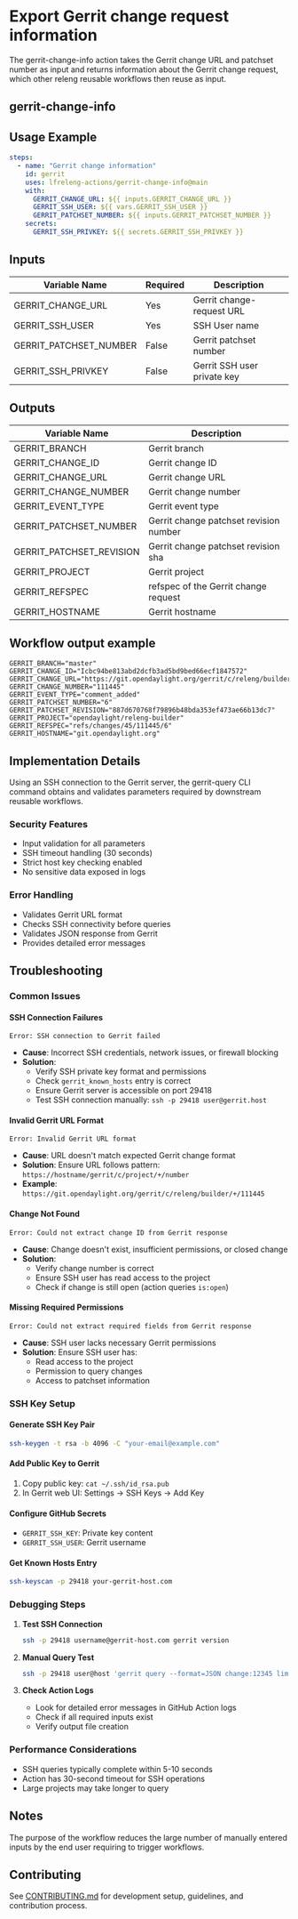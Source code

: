 <!--
# SPDX-License-Identifier: Apache-2.0
# SPDX-FileCopyrightText: 2025 The Linux Foundation
-->

# Export Gerrit change request information

The gerrit-change-info action takes the Gerrit change URL and patchset number
as input and returns information about the Gerrit change request, which other
releng reusable workflows then reuse as input.

## gerrit-change-info

## Usage Example

<!-- markdownlint-disable MD046 -->

```yaml
steps:
  - name: "Gerrit change information"
    id: gerrit
    uses: lfreleng-actions/gerrit-change-info@main
    with:
      GERRIT_CHANGE_URL: ${{ inputs.GERRIT_CHANGE_URL }}
      GERRIT_SSH_USER: ${{ vars.GERRIT_SSH_USER }}
      GERRIT_PATCHSET_NUMBER: ${{ inputs.GERRIT_PATCHSET_NUMBER }}
    secrets:
      GERRIT_SSH_PRIVKEY: ${{ secrets.GERRIT_SSH_PRIVKEY }}

```

<!-- markdownlint-enable MD046 -->

## Inputs

<!-- markdownlint-disable MD013 -->

| Variable Name          | Required | Description                 |
| ---------------------- | -------- | --------------------------- |
| GERRIT_CHANGE_URL      | Yes      | Gerrit change-request URL   |
| GERRIT_SSH_USER        | Yes      | SSH User name               |
| GERRIT_PATCHSET_NUMBER | False    | Gerrit patchset number      |
| GERRIT_SSH_PRIVKEY     | False    | Gerrit SSH user private key |

<!-- markdownlint-enable MD013 -->

## Outputs

<!-- markdownlint-disable MD013 -->

| Variable Name           | Description                           |
| ----------------------- | ------------------------------------- |
| GERRIT_BRANCH           | Gerrit branch                         |
| GERRIT_CHANGE_ID        | Gerrit change ID                      |
| GERRIT_CHANGE_URL       | Gerrit change URL                     |
| GERRIT_CHANGE_NUMBER    | Gerrit change number                  |
| GERRIT_EVENT_TYPE       | Gerrit event type                     |
| GERRIT_PATCHSET_NUMBER  | Gerrit change patchset revision number|
| GERRIT_PATCHSET_REVISION| Gerrit change patchset revision sha   |
| GERRIT_PROJECT          | Gerrit project                        |
| GERRIT_REFSPEC          | refspec of the Gerrit change request  |
| GERRIT_HOSTNAME         | Gerrit hostname                       |

<!-- markdownlint-enable MD013 -->

## Workflow output example

```console
GERRIT_BRANCH="master"
GERRIT_CHANGE_ID="Icbc94be813abd2dcfb3ad5bd9bed66ecf1847572"
GERRIT_CHANGE_URL="https://git.opendaylight.org/gerrit/c/releng/builder/+/111445"
GERRIT_CHANGE_NUMBER="111445"
GERRIT_EVENT_TYPE="comment_added"
GERRIT_PATCHSET_NUMBER="6"
GERRIT_PATCHSET_REVISION="887d670768f79896b48bda353ef473ae66b13dc7"
GERRIT_PROJECT="opendaylight/releng-builder"
GERRIT_REFSPEC="refs/changes/45/111445/6"
GERRIT_HOSTNAME="git.opendaylight.org"
```

## Implementation Details

Using an SSH connection to the Gerrit server, the gerrit-query CLI command
obtains and validates parameters required by downstream reusable
workflows.

### Security Features

- Input validation for all parameters
- SSH timeout handling (30 seconds)
- Strict host key checking enabled
- No sensitive data exposed in logs

### Error Handling

- Validates Gerrit URL format
- Checks SSH connectivity before queries
- Validates JSON response from Gerrit
- Provides detailed error messages

## Troubleshooting

### Common Issues

#### SSH Connection Failures

```text
Error: SSH connection to Gerrit failed
```

- **Cause**: Incorrect SSH credentials, network issues, or firewall blocking
- **Solution**:
  - Verify SSH private key format and permissions
  - Check `gerrit_known_hosts` entry is correct
  - Ensure Gerrit server is accessible on port 29418
  - Test SSH connection manually: `ssh -p 29418 user@gerrit.host`

#### Invalid Gerrit URL Format

```text
Error: Invalid Gerrit URL format
```

- **Cause**: URL doesn't match expected Gerrit change format
- **Solution**: Ensure URL follows pattern: `https://hostname/gerrit/c/project/+/number`
- **Example**: `https://git.opendaylight.org/gerrit/c/releng/builder/+/111445`

#### Change Not Found

```text
Error: Could not extract change ID from Gerrit response
```

- **Cause**: Change doesn't exist, insufficient permissions, or closed change
- **Solution**:
  - Verify change number is correct
  - Ensure SSH user has read access to the project
  - Check if change is still open (action queries `is:open`)

#### Missing Required Permissions

```text
Error: Could not extract required fields from Gerrit response
```

- **Cause**: SSH user lacks necessary Gerrit permissions
- **Solution**: Ensure SSH user has:
  - Read access to the project
  - Permission to query changes
  - Access to patchset information

### SSH Key Setup

#### Generate SSH Key Pair

```bash
ssh-keygen -t rsa -b 4096 -C "your-email@example.com"
```

#### Add Public Key to Gerrit

1. Copy public key: `cat ~/.ssh/id_rsa.pub`
2. In Gerrit web UI: Settings → SSH Keys → Add Key

#### Configure GitHub Secrets

- `GERRIT_SSH_KEY`: Private key content
- `GERRIT_SSH_USER`: Gerrit username

#### Get Known Hosts Entry

```bash
ssh-keyscan -p 29418 your-gerrit-host.com
```

### Debugging Steps

1. **Test SSH Connection**

   ```bash
   ssh -p 29418 username@gerrit-host.com gerrit version
   ```

2. **Manual Query Test**

   ```bash
   ssh -p 29418 user@host 'gerrit query --format=JSON change:12345 limit:1'
   ```

3. **Check Action Logs**
   - Look for detailed error messages in GitHub Action logs
   - Check if all required inputs exist
   - Verify output file creation

### Performance Considerations

- SSH queries typically complete within 5-10 seconds
- Action has 30-second timeout for SSH operations
- Large projects may take longer to query

## Notes

The purpose of the workflow reduces the large number of manually entered
inputs by the end user requiring to trigger workflows.

## Contributing

See [CONTRIBUTING.md](CONTRIBUTING.md) for development setup, guidelines,
and contribution process.
